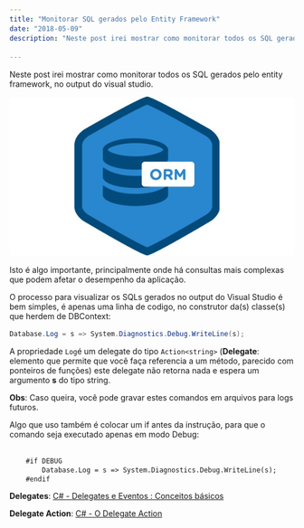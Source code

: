 ```yaml
---
title: "Monitorar SQL gerados pelo Entity Framework"
date: "2018-05-09"
description: "Neste post irei mostrar como monitorar todos os SQL gerados pelo entity framework, no output do visual studio."

---
```


Neste post irei mostrar como monitorar todos os SQL gerados pelo entity framework, no output do visual studio.

![enter image description here](https://raw.githubusercontent.com/CassioPimentel/cassiopimentel.github.io/master/images/monitorar-sql/orm.jpg)

Isto é algo importante, principalmente onde há consultas mais complexas que podem afetar o desempenho da aplicação.

O processo para visualizar os SQLs gerados no output do Visual Studio é bem simples, é apenas uma linha de codigo, no construtor da(s) classe(s) que herdem de DBContext:

```cs
Database.Log = s => System.Diagnostics.Debug.WriteLine(s);
```

A propriedade `Log`é um delegate do tipo `Action<string>` (**Delegate**: elemento que permite que você faça referencia a um método, parecido com ponteiros de funções) este delegate não retorna nada e espera um argumento **s** do tipo string.

**Obs**: Caso queira, você pode gravar estes comandos em arquivos para logs futuros.

Algo que uso também é colocar um if antes da instrução, para que o comando seja executado apenas em modo Debug:

```

    #if DEBUG
        Database.Log = s => System.Diagnostics.Debug.WriteLine(s);
    #endif

```


**Delegates**:  [C# - Delegates e Eventos : Conceitos básicos](http://www.macoratti.net/11/05/c_dlg1.htm)

**Delegate Action**: [C# - O Delegate Action](http://www.macoratti.net/14/11/c_deleg1.htm)
